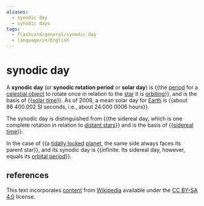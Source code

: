 ```yaml
---
aliases:
  - synodic day
  - synodic days
tags:
  - flashcard/general/synodic_day
  - language/in/English
---
```


# synodic day

A __synodic day__ (or __synodic rotation period__ or __solar day__) is {{the [period](rotation%20period.md) for a [celestial object](astronomical%20object.md) to rotate once in relation to the [star](star.md) it is [orbiting](orbit.md)}}, and is the basis of {{[solar time](solar%20time.md)}}. As of 2008, a mean solar day for [Earth](Earth.md) is {{about 86&nbsp;400.002 SI seconds, i.e., about 24.000&nbsp;0006 hours}}. <!--SR:!2024-09-22,66,310!2024-09-24,68,310!2024-10-11,67,270-->

The synodic day is distinguished from {{the sidereal day, which is one complete rotation in relation to [distant stars](fixed%20stars.md)}} and is the basis of {{[sidereal time](sidereal%20time.md)}}. <!--SR:!2024-09-13,57,310!2024-09-02,49,290-->

In the case of {{a [tidally locked](tidal%20locking.md) [planet](planet.md), the same side always faces its parent star}}, and its synodic day is {{infinite. Its sidereal day, however, equals its [orbital period](orbital%20period.md)}}. <!--SR:!2024-09-01,45,290!2024-09-30,73,310-->

## references

This text incorporates [content](https://en.wikipedia.org/wiki/synodic_day) from [Wikipedia](Wikipedia.md) available under the [CC BY-SA 4.0](https://creativecommons.org/licenses/by-sa/4.0/) license.
